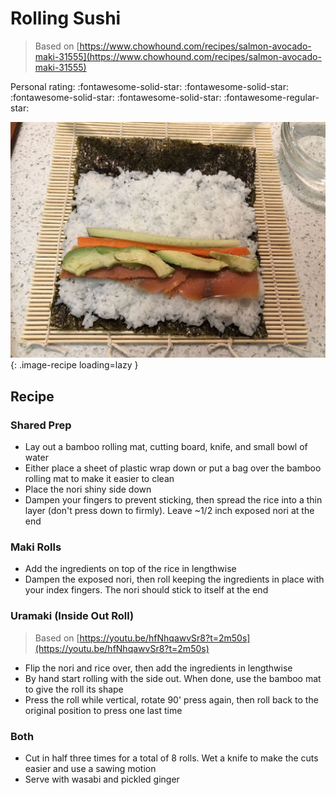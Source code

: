 # Rolling Sushi

> Based on [https://www.chowhound.com/recipes/salmon-avocado-maki-31555](https://www.chowhound.com/recipes/salmon-avocado-maki-31555)

<!-- {cts} rating=4; (User can specify rating on scale of 1-5) -->

Personal rating: :fontawesome-solid-star: :fontawesome-solid-star: :fontawesome-solid-star: :fontawesome-solid-star: :fontawesome-regular-star:

<!-- {cte} -->

<!-- {cts} name_image=_rolling.jpg; (User can specify image name) -->

![_rolling.jpg](./_rolling.jpg){: .image-recipe loading=lazy }

<!-- {cte} -->

## Recipe

### Shared Prep

- Lay out a bamboo rolling mat, cutting board, knife, and small bowl of water
- Either place a sheet of plastic wrap down or put a bag over the bamboo rolling mat to make it easier to clean
- Place the nori shiny side down
- Dampen your fingers to prevent sticking, then spread the rice into a thin layer (don't press down to firmly). Leave ~1/2 inch exposed nori at the end

### Maki Rolls

- Add the ingredients on top of the rice in lengthwise
- Dampen the exposed nori, then roll keeping the ingredients in place with your index fingers. The nori should stick to itself at the end

### Uramaki (Inside Out Roll)

> Based on [https://youtu.be/hfNhqawvSr8?t=2m50s](https://youtu.be/hfNhqawvSr8?t=2m50s)

- Flip the nori and rice over, then add the ingredients in lengthwise
- By hand start rolling with the side out. When done, use the bamboo mat to give the roll its shape
- Press the roll while vertical, rotate 90' press again, then roll back to the original position to press one last time

### Both

- Cut in half three times for a total of 8 rolls. Wet a knife to make the cuts easier and use a sawing motion
- Serve with wasabi and pickled ginger
